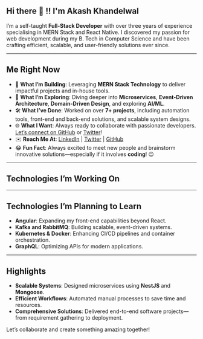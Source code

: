 ## Hi there 👋 !! I'm Akash Khandelwal

I’m a self-taught **Full-Stack Developer** with over three years of experience specialising in MERN Stack and React Native. I discovered my passion for web development during my B. Tech in Computer Science and have been crafting efficient, scalable, and user-friendly solutions ever since.

---

## Me Right Now

- 🔧 **What I’m Building**: Leveraging **MERN Stack Technology** to deliver impactful projects and in-house tools.
- 🌱 **What I’m Exploring**: Diving deeper into **Microservices**, **Event-Driven Architecture**, **Domain-Driven Design**, and exploring **AI/ML**.
- 🛠️ **What I’ve Done**: Worked on over **7+ projects**, including automation tools, front-end and back-end solutions, and scalable system designs.
- 🌐 **What I Want**: Always ready to collaborate with passionate developers. [Let’s connect on GitHub](https://github.com/aksh-22) or [Twitter](https://twitter.com/aksh__22)!
- ✉️ **Reach Me At**: [LinkedIn](https://www.linkedin.com/in/ak2298/) | [Twitter](https://twitter.com/aksh__22) | [GitHub](https://github.com/aksh-22)
- 😂 **Fun Fact**: Always excited to meet new people and brainstorm innovative solutions—especially if it involves **coding**! 😉

---

## Technologies I’m Working On

---

## Technologies I’m Planning to Learn

- **Angular**: Expanding my front-end capabilities beyond React.
- **Kafka and RabbitMQ**: Building scalable, event-driven systems.
- **Kubernetes & Docker**: Enhancing CI/CD pipelines and container orchestration.
- **GraphQL**: Optimizing APIs for modern applications.

---

## Highlights

- **Scalable Systems**: Designed microservices using **NestJS** and **Mongoose**.
- **Efficient Workflows**: Automated manual processes to save time and resources.
- **Comprehensive Solutions**: Delivered end-to-end software projects—from requirement gathering to deployment.

Let’s collaborate and create something amazing together!

